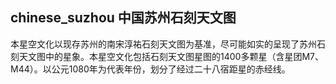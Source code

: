 
## chinese_suzhou 中国苏州石刻天文图

本星空文化以现存苏州的南宋淳祐石刻天文图为基准，尽可能如实的呈现了苏州石刻天文图中的星象。本星空文化包括石刻天文图星图的1400多颗星（含星团M7、M44）。以公元1080年为代表年份，划分了经过二十八宿距星的赤经线。

